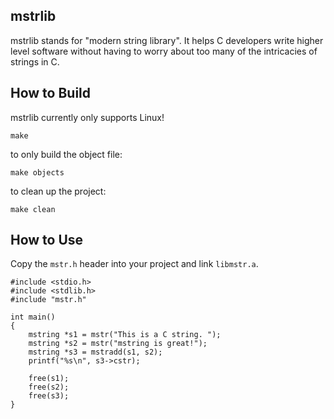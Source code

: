 ## mstrlib

mstrlib stands for "modern string library". It helps C developers write higher
level software without having to worry about too many of the intricacies of
strings in C.

## How to Build

mstrlib currently only supports Linux!

```
make
```

to only build the object file:

```
make objects
```

to clean up the project:
```
make clean
```

## How to Use

Copy the `mstr.h` header into your project and link `libmstr.a`.

```
#include <stdio.h>
#include <stdlib.h>
#include "mstr.h"

int main()
{
    mstring *s1 = mstr("This is a C string. ");
    mstring *s2 = mstr("mstring is great!");
    mstring *s3 = mstradd(s1, s2);
    printf("%s\n", s3->cstr);

    free(s1);
    free(s2);
    free(s3);
}
```